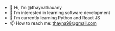 - 👋 Hi, I’m @thaynathauany
- 👀 I’m interested in learning software development
- 🌱 I’m currently learning Python and React JS
- 📫 How to reach me: thayna98@gmail.com
